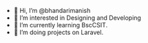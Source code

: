 - 👋 Hi, I’m @bhandarimanish
- 👀 I’m interested in Designing and Developing
- 🌱 I’m currently learning BscCSIT.
- 💞️ I’m doing projects on Laravel.

<!---
bhandarimanish/bhandarimanish is a ✨ special ✨ repository because its `README.md` (this file) appears on your GitHub profile.
You can click the Preview link to take a look at your changes.
--->
